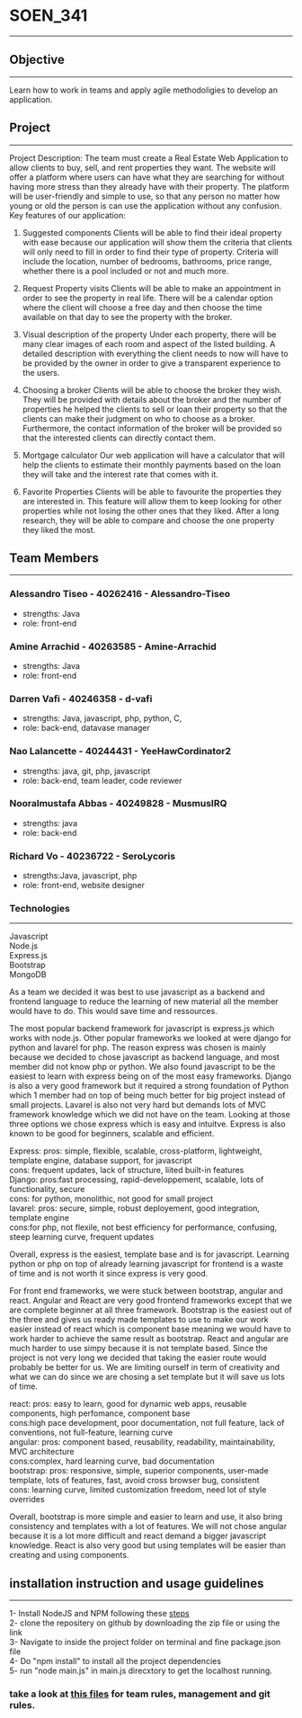 # SOEN_341
***
## Objective
***
Learn how to work in teams and apply agile methodoligies to develop an application.<br>
## Project
***
Project Description: The team must create a Real Estate Web Application to allow clients to buy, sell, and rent properties they want. The website will offer a platform where users can have what they are searching for without having more stress than they already have with their property. The platform will be user-friendly and simple to use, so that any person no matter how young or old the person is can use the application without any confusion.
Key features of our application:
1. Suggested components
   Clients will be able to find their ideal property with ease because our application will show them the criteria that clients will only need to fill in order to find their type of property. Criteria will include the location, number of bedrooms, bathrooms, price range, whether there is a pool included or not and much more.

2. Request Property visits
   Clients will be able to make an appointment in order to see the property in real life. There will be a calendar option where the client will choose a free day and then choose the time available on that day to see the property with the broker.

3. Visual description of the property
Under each property, there will be many clear images of each room and aspect of the listed building. A detailed description with everything the client needs to now will have to be provided by the owner in order to give a transparent experience to the users.

4. Choosing a broker
Clients will be able to choose the broker they wish. They will be provided with details about the broker and the number of properties he helped the clients to sell or loan their property so that the clients can make their judgment on who to choose as a broker. Furthermore, the contact information of the broker will be provided so that the interested clients can directly contact them.

5. Mortgage calculator
Our web application will have a calculator that will help the clients to estimate their monthly payments based on the loan they will take and the interest rate that comes with it.

6. Favorite Properties
Clients will be able to favourite the properties they are interested in. This feature will allow them to keep looking for other properties while not losing the other ones that they liked. After a long research, they will be able to compare and choose the one property they liked the most.
      


## Team Members
***
### Alessandro Tiseo - 40262416 - Alessandro-Tiseo<br>
* strengths: Java <br>
* role: front-end  <br>
### Amine Arrachid - 40263585 - Amine-Arrachid<br>
* strengths: Java <br>
* role: front-end <br>
### Darren Vafi - 40246358 - d-vafi<br>
* strengths: Java, javascript, php, python, C, <br>
* role: back-end, datavase manager<br>
### Nao Lalancette - 40244431 - YeeHawCordinator2 <br>
* strengths: java, git, php, javascript <br>
* role: back-end, team leader, code reviewer <br>
### Nooralmustafa Abbas - 40249828 - MusmusIRQ<br>
* strengths: java <br>
* role: back-end<br>
### Richard Vo - 40236722 - SeroLycoris <br>
* strengths:Java, javascript, php <br>
* role: front-end, website designer<br> 

### Technologies
***
Javascript<br>
Node.js<br>
Express.js<br>
Bootstrap<br>
MongoDB <br>


As a team we decided it was best to use javascript as a backend and frontend language to reduce the learning of new material all the member would have to do. This would save time and ressources.

The most popular backend framework for javascript is express.js which works with node.js. Other popular frameworks we looked at were django for python and lavarel for php. The reason express was chosen is mainly because we decided to chose javascript as backend language, and most member did not know php or python. We also found javascript to be the easiest to learn with express being on of the most easy frameworks. Django is also a very good framework but it required a strong foundation of Python which 1 member had on top of being much better for big project instead of small projects. Lavarel is also not very hard but demands lots of MVC framework knowledge which we did not have on the team. Looking at those three options we chose express which is easy and intuitve. Express is also known to be good for beginners, scalable and efficient. 

Express: pros: simple, flexible, scalable, cross-platform, lightweight, template engine, database support, for javascript <br>
cons: frequent updates, lack of structure, liited built-in features <br>
Django: pros:fast processing, rapid-developpement, scalable, lots of functionality, secure <br>
cons: for python, monolithic, not good for small project <br>
lavarel: pros: secure, simple, robust deployement, good integration, template engine <br>
cons:for php, not flexile, not best efficiency for performance, confusing, steep learning curve, frequent updates <br>

Overall, express is the easiest, template base and is for javascript. Learning python or php on top of already learning javascript for frontend is a waste of time and is not worth it since express is very good. 

For front end frameworks, we were stuck between bootstrap, angular and react. Angular and React are very good frontend frameworks except that we are complete beginner at all three framework. Bootstrap is the easiest out of the three and gives us ready made templates to use to make our work easier instead of react which is component base meaning we would have to work harder to achieve the same result as bootstrap. React and angular are much harder to use simpy because it is not template based. Since the project is not very long we decided that taking the easier route would probably be better for us. We are limiting ourself in term of creativity and what we can do since we are chosing a set template but it will save us lots of time. 

react: pros: easy to learn, good for dynamic web apps, reusable components, high perfomance, component base <br>
cons:high pace development, poor documentation, not full feature, lack of conventions, not full-feature, learning curve <br>
angular: pros: component based, reusability, readability, maintainability, MVC architecture <br>
cons:complex, hard learning curve, bad documentation <br>
bootstrap: pros: responsive, simple, superior components, user-made template, lots of features, fast, avoid cross browser bug, consistent <br>
cons: learning curve, limited customization freedom, need lot of style overrides  <br>

Overall, bootstrap is more simple and easier to learn and use, it also bring consistency and templates with a lot of features. We will not chose angular because it is a lot more difficult and react demand a bigger javascript knowledge. React is also very good but using templates will be easier than creating and using components.

## installation instruction and usage guidelines
***
1- Install NodeJS and NPM following these [steps](https://radixweb.com/blog/installing-npm-and-nodejs-on-windows-and-mac) <br>
2- clone the repositery on github by downloading the zip file or using the link <br>
3- Navigate to inside the project folder on terminal and fine package.json file <br>
4- Do "npm install" to install all the project dependencies <br>
5- run "node main.js" in main.js direcxtory to get the localhost running. <br>

### take a look at [this files](https://github.com/YeeHawCordinator2/VTALVN-soen341projectF2023/wiki/Team-rules) for team rules, management and git rules.

